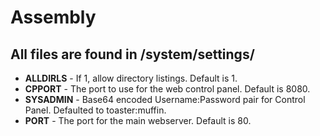Assembly
===========
All files are found in **/system/settings/**
-----------

* **ALLDIRLS** - If 1, allow directory listings. Default is 1.
* **CPPORT** - The port to use for the web control panel. Default is 8080.
* **SYSADMIN** - Base64 encoded Username:Password pair for Control Panel. Defaulted to toaster:muffin.
* **PORT** - The port for the main webserver. Default is 80.